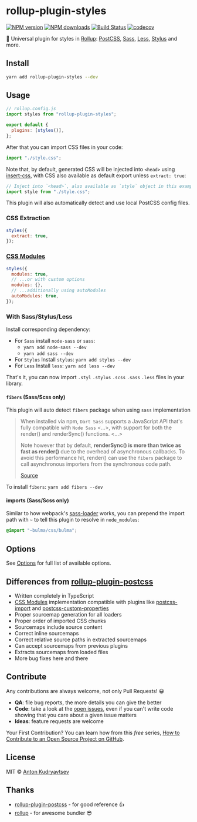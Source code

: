 # rollup-plugin-styles

[![NPM version](https://img.shields.io/npm/v/rollup-plugin-styles.svg?style=flat)](https://npmjs.com/package/rollup-plugin-styles) [![NPM downloads](https://img.shields.io/npm/dm/rollup-plugin-styles.svg?style=flat)](https://npmjs.com/package/rollup-plugin-postcss) [![Build Status](https://img.shields.io/circleci/project/egoist/rollup-plugin-postcss/master.svg?style=flat)](https://circleci.com/gh/egoist/rollup-plugin-postcss) [![codecov](https://codecov.io/gh/egoist/rollup-plugin-postcss/branch/master/graph/badge.svg)](https://codecov.io/gh/egoist/rollup-plugin-postcss)

🎨 Universal plugin for styles in [Rollup](https://github.com/rollup/rollup): [PostCSS](https://github.com/postcss/postcss), [Sass](github.com/sass/dart-sass), [Less](github.com/less/less.js), [Stylus](github.com/stylus/stylus) and more.

## Install

```bash
yarn add rollup-plugin-styles --dev
```

## Usage

```js
// rollup.config.js
import styles from "rollup-plugin-styles";

export default {
  plugins: [styles()],
};
```

After that you can import CSS files in your code:

```js
import "./style.css";
```

Note that, by default, generated CSS will be injected into `<head>` using [insert-css](https://github.com/substack/insert-css#api), with CSS also available as default export unless `extract: true`:

```js
// Inject into `<head>`, also available as `style` object in this example
import style from "./style.css";
```

This plugin will also automatically detect and use local PostCSS config files.

### CSS Extraction

```js
styles({
  extract: true,
});
```

### [CSS Modules](https://github.com/css-modules/css-modules)

```js
styles({
  modules: true,
  // ...or with custom options
  modules: {},
  // ...additionally using autoModules
  autoModules: true,
});
```

### With Sass/Stylus/Less

Install corresponding dependency:

- For `Sass` install `node-sass` or `sass`:
  - `yarn add node-sass --dev`
  - `yarn add sass --dev`
- For `Stylus` Install `stylus`: `yarn add stylus --dev`
- For `Less` Install `less`: `yarn add less --dev`

That's it, you can now import `.styl` `.stylus` `.scss` `.sass` `.less` files in your library.

#### `fibers` (**Sass/Scss only**)

This plugin will auto detect `fibers` package when using `sass` implementation

> When installed via npm, `Dart Sass` supports a JavaScript API that's fully compatible with `Node Sass` <...>, with support for both the render() and renderSync() functions. <...>
>
> Note however that by default, **renderSync() is more than twice as fast as render()** due to the overhead of asynchronous callbacks. To avoid this performance hit, render() can use the `fibers` package to call asynchronous importers from the synchronous code path.
>
> [Source](https://github.com/sass/dart-sass/blob/master/README.md#javascript-api)

To install `fibers`: `yarn add fibers --dev`

#### imports (**Sass/Scss only**)

Similar to how webpack's [sass-loader](https://github.com/webpack-contrib/sass-loader#imports) works, you can prepend the import path with `~` to tell this plugin to resolve in `node_modules`:

```scss
@import "~bulma/css/bulma";
```

## Options

See [Options](https://anidetrix.github.io/rollup-plugin-styles/interfaces/options.html) for full list of available options.

## Differences from [rollup-plugin-postcss](https://github.com/egoist/rollup-plugin-postcss)

- Written completely in TypeScript
- [CSS Modules](https://github.com/css-modules/css-modules) implementation compatible with plugins like [postcss-import](https://github.com/postcss/postcss-import) and [postcss-custom-properties](https://github.com/postcss/postcss-custom-properties)
- Proper sourcemap generation for all loaders
- Proper order of imported CSS chunks
- Sourcemaps include source content
- Correct inline sourcemaps
- Correct relative source paths in extracted sourcemaps
- Can accept sourcemaps from previous plugins
- Extracts sourcemaps from loaded files
- More bug fixes here and there

## Contribute

Any contributions are always welcome, not only Pull Requests! 😀

- **QA**: file bug reports, the more details you can give the better
- **Code**: take a look at the [open issues](https://github.com/Anidetrix/rollup-plugin-styles/issues), even if you can't write code showing that you care about a given issue matters
- **Ideas**: feature requests are welcome

Your First Contribution? You can learn how from this _free_ series, [How to Contribute to an Open Source Project on GitHub](https://egghead.io/series/how-to-contribute-to-an-open-source-project-on-github).

## License

MIT &copy; [Anton Kudryavtsev](https://github.com/Anidetrix)

## Thanks

- [rollup-plugin-postcss](https://github.com/egoist/rollup-plugin-postcss) - for good reference 👍
- [rollup](https://github.com/rollup/rollup) - for awesome bundler 😎
